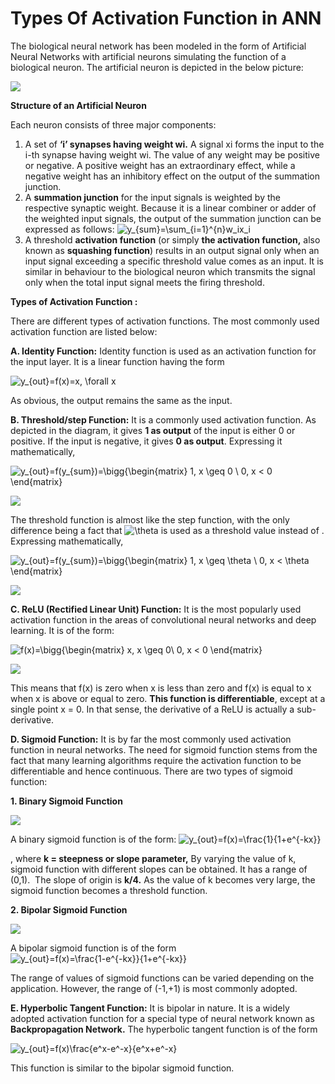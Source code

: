﻿# Types Of Activation Function in ANN 

The biological neural network has been modeled in the form of Artificial Neural Networks with artificial neurons simulating the function of a biological neuron. The artificial neuron is depicted in the below picture:

![](https://media.geeksforgeeks.org/wp-content/uploads/20210103184807/ann-660x332.jpg)

**Structure of an Artificial Neuron**

Each neuron consists of three major components: 

1.  A set of **‘i’ synapses having weight wi.** A signal xi forms the input to the i-th synapse having weight wi. The value of any weight may be positive or negative. A positive weight has an extraordinary effect, while a negative weight has an inhibitory effect on the output of the summation junction.
2.  A **summation junction** for the input signals is weighted by the respective synaptic weight. Because it is a linear combiner or adder of the weighted input signals, the output of the summation junction can be expressed as follows: ![y_{sum}=\sum_{i=1}^{n}w_ix_i](https://www.geeksforgeeks.org/wp-content/ql-cache/quicklatex.com-ac6bbf1ad4c4533635e432f607115054_l3.png "Rendered by QuickLaTeX.com")
3.  A threshold **activation function** (or simply **the activation function,** also known as **squashing function**) results in an output signal only when an input signal exceeding a specific threshold value comes as an input. It is similar in behaviour to the biological neuron which transmits the signal only when the total input signal meets the firing threshold.

**Types of Activation Function :**

There are different types of activation functions. The most commonly used activation function are listed below:

**A. Identity Function:** Identity function is used as an activation function for the input layer. It is a linear function having the form

![y_{out}=f(x)=x, \forall x](https://www.geeksforgeeks.org/wp-content/ql-cache/quicklatex.com-0b5fc8360c215531031dfc2233279723_l3.png "Rendered by QuickLaTeX.com")

As obvious, the output remains the same as the input.

**B. Threshold/step Function:** It is a commonly used activation function. As depicted in the diagram, it gives **1 as output** of the input is either 0 or positive. If the input is negative, it gives **0 as output**. Expressing it mathematically, 

![y_{out}=f(y_{sum})=\bigg\{\begin{matrix} 1, x \geq 0 \\ 0, x < 0 \end{matrix}](https://www.geeksforgeeks.org/wp-content/ql-cache/quicklatex.com-197f63e418f08e5cc4c8201010229809_l3.png "Rendered by QuickLaTeX.com")

![](https://media.geeksforgeeks.org/wp-content/uploads/20210103201237/step-300x242.jpg)

The threshold function is almost like the step function, with the only difference being a fact that ![\theta   ](https://www.geeksforgeeks.org/wp-content/ql-cache/quicklatex.com-8959979047d94b75a5d60220e676ee54_l3.png "Rendered by QuickLaTeX.com") is used as a threshold value instead of . Expressing mathematically,

![y_{out}=f(y_{sum})=\bigg\{\begin{matrix} 1, x \geq \theta \\ 0, x < \theta \end{matrix}](https://www.geeksforgeeks.org/wp-content/ql-cache/quicklatex.com-d27d3b73f4f258cf7df151a482137645_l3.png "Rendered by QuickLaTeX.com")

![](https://media.geeksforgeeks.org/wp-content/uploads/20210103201821/threshold-300x232.jpg)

**C. ReLU (Rectified Linear Unit) Function:** It is the most popularly used activation function in the areas of convolutional neural networks and deep learning. It is of the form:

![f(x)=\bigg\{\begin{matrix} x, x \geq 0\\ 0, x < 0 \end{matrix}](https://www.geeksforgeeks.org/wp-content/ql-cache/quicklatex.com-ffeb5652372e8493381cbbc95241f1ac_l3.png "Rendered by QuickLaTeX.com")

![](https://media.geeksforgeeks.org/wp-content/uploads/20210103202342/ReLU-300x225.jpg)

This means that f(x) is zero when x is less than zero and f(x) is equal to x when x is above or equal to zero. **This function is differentiable**, except at a single point x = 0. In that sense, the derivative of a ReLU is actually a sub-derivative.

**D. Sigmoid Function:** It is by far the most commonly used activation function in neural networks. The need for sigmoid function stems from the fact that many learning algorithms require the activation function to be differentiable and hence continuous. There are two types of sigmoid function: 

**1\. Binary Sigmoid Function**

![](https://media.geeksforgeeks.org/wp-content/uploads/20210103204033/sf1-300x232.jpg)

A binary sigmoid function is of the form: ![y_{out}=f(x)=\frac{1}{1+e^{-kx}}](https://www.geeksforgeeks.org/wp-content/ql-cache/quicklatex.com-b54d4ac899d76782cc4a89a0474efe39_l3.png "Rendered by QuickLaTeX.com")

, where **k = steepness or slope parameter,** By varying the value of k, sigmoid function with different slopes can be obtained. It has a range of (0,1).  The slope of origin is **k/4.** As the value of k becomes very large, the sigmoid function becomes a threshold function. 

**2\. Bipolar Sigmoid Function**

![](https://media.geeksforgeeks.org/wp-content/uploads/20210103204519/sf2-300x230.jpg)

A bipolar sigmoid function is of the form ![y_{out}=f(x)=\frac{1-e^{-kx}}{1+e^{-kx}}](https://www.geeksforgeeks.org/wp-content/ql-cache/quicklatex.com-2490034e4f483490808d272ce4169c32_l3.png "Rendered by QuickLaTeX.com")

The range of values of sigmoid functions can be varied depending on the application. However, the range of (-1,+1) is most commonly adopted.

**E. Hyperbolic Tangent Function:** It is bipolar in nature. It is a widely adopted activation function for a special type of neural network known as **Backpropagation Network.** The hyperbolic tangent function is of the form

![y_{out}=f(x)\frac{e^x-e^-x}{e^x+e^-x}   ](https://www.geeksforgeeks.org/wp-content/ql-cache/quicklatex.com-ddc1389478e8135aa4331a2ad8d1ba9d_l3.png "Rendered by QuickLaTeX.com") 

This function is similar to the bipolar sigmoid function. 
